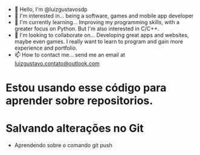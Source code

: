 - 👋 Hello, I'm @luizgustavosdp
- 👀 I'm interested in... being a software, games and mobile app developer
- 🌱 I'm currently learning... Improving my programming skills, with a greater focus on Python. But I'm also interested in C/C++.
- 💞️ I'm looking to collaborate on... Developing great apps and websites, maybe even games. I really want to learn to program and gain more experience and portfolio.
- 📫 How to contact me... send me an email at luizgustavo.contato@outlook.com

# Estou usando esse código para aprender sobre repositorios.
# Salvando alterações no Git
* Aprendendo sobre o comando git push